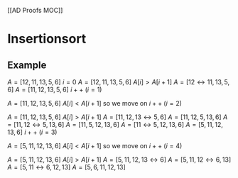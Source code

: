 [[AD Proofs MOC]]

# Insertionsort
## Example
$A = [12, 11, 13, 5, 6]$
$i = 0$
$A = [12, 11, 13, 5, 6]$
$A[i] > A[i+1]$
$A = [12 \leftrightarrow 11, 13, 5, 6]$
$A = [11, 12, 13, 5, 6]$
$i++$ ($i = 1$)

$A = [11, 12, 13, 5, 6]$
$A[i] < A[i+1]$ so we move on
$i++$ ($i = 2$)

$A = [11, 12, 13, 5, 6]$
$A[i] > A[i+1]$ 
$A = [11, 12, 13 \leftrightarrow 5, 6]$
$A = [11, 12, 5, 13, 6]$
$A = [11, 12 \leftrightarrow 5, 13, 6]$
$A = [11, 5, 12, 13, 6]$
$A = [11 \leftrightarrow 5, 12, 13, 6]$
$A = [5, 11, 12, 13, 6]$
$i++$ ($i=3$)

$A = [5, 11, 12, 13, 6]$
$A[i] < A[i+1]$ so we move on
$i++$ ($i = 4$)

$A = [5, 11, 12, 13, 6]$
$A[i] > A[i+1]$ 
$A = [5, 11, 12, 13 \leftrightarrow 6]$
$A = [5, 11, 12 \leftrightarrow 6, 13]$
$A = [5, 11 \leftrightarrow 6, 12, 13]$
$A = [5, 6, 11, 12, 13]$